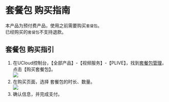 # 套餐包 购买指南
本产品为预付费产品，使用之前需要购买`套餐包`。   
已经购买的`套餐包`不支持退款。    

## 套餐包 购买指引
1. 在UCloud控制台，【全部产品】-【视频服务】-【PLIVE】，找到[套餐包管理](https://console.ucloud.cn/PLIVE/shop)，点击【购买套餐包】。    
![](/images/priceImage/01.png)
2. 在购买页面，选择 套餐包的时长、数量。    
![](/images/priceImage/02.png)
3. 确认信息，并完成支付。    
